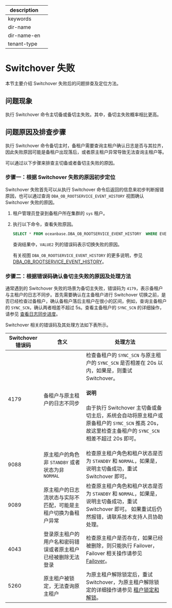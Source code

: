 |description||
|---|---|
|keywords||
|dir-name||
|dir-name-en||
|tenant-type||

# Switchover 失败

本节主要介绍 Switchover 失败后的问题排查及定位方法。

## 问题现象

执行 Switchover 命令主切备或备切主失败。其中，备切主失败概率相比更高。

## 问题原因及排查步骤

执行 Switchover 命令备切主时，备租户需要查询主租户确认日志是否与其拉齐，因此失败原因可能是备租户出现落后，或者原主租户异常导致无法查询主租户等。

可以通过以下步骤来排查主切备或者备切主失败的原因。

### 步骤一：根据 Switchover 失败的原因初步定位

Switchover 失败首先可以从执行 Switchover 命令后返回的信息来初步判断报错原因，也可以通过查询 `DBA_OB_ROOTSERVICE_EVENT_HISTORY` 视图确认 Switchover 失败的原因。

1. 租户管理员登录到备租户所在集群的 `sys` 租户。

2. 执行以下命令，查看失败原因。

   ```sql
   SELECT * FROM oceanbase.DBA_OB_ROOTSERVICE_EVENT_HISTORY  WHERE EVENT LIKE "%switchover to%" ORDER BY TIMESTAMP;
   ```

   查询结果中，`VALUE2` 列的错误码表示切换失败的原因。

   有关视图 `DBA_OB_ROOTSERVICE_EVENT_HISTORY` 的更多说明，参见 [DBA_OB_ROOTSERVICE_EVENT_HISTORY](../../../700.reference/700.system-views/300.system-view-of-sys-tenant/200.dictionary-view-of-sys-tenant/21300.o-dba_ob_rootservice_event_history-of-sys-tenant.md)。 

### 步骤二：根据错误码确认备切主失败的原因及处理方法

通常遇到的 Switchover 失败的场景为备切主失败，错误码为 `4179`，表示备租户与主租户的日志不同步。首先需要确认在主备租户进行 Switchover 切换之前，是否已经检查过备租户，确认备租户落后主租户在很小的区间，例如，查询主备租户的 `SYNC_SCN`，确认两者相差不超过 5s。查看主备租户的 `SYNC_SCN` 的详细操作，请参见 [查看日志同步进度](../../400.high-availability/300.physical-standby-database-disaster-recovery/300.log-transport-service/400.view-the-log-synchronization-progress.md)。

Switchover 相关的错误码及其处理方法如下表所示。

| Switchover 错误码 | 含义                                                    | 处理方法                                                                                  |
|------------------|---------------------------------------------------------|-------------------------------------------------------------------------------------------|
| 4179              | 备租户与原主租户的日志不同步                              | 检查备租户的 `SYNC_SCN` 与原主租户的 `SYNC_SCN` 是否相差在 20s 以内，如果是，则重试 Switchover。<main id="notice" type='explain'><h4>说明</h4><p>由于执行 Switchover 主切备或备切主后，系统会自动将原主租户或原备租户的 <code>SYNC_SCN</code> 推高 20s，故这里检查主备租户的 <code>SYNC_SCN</code> 相差不超过 20s 即可。</p></main> |
| 9088              | 原主租户的角色非 `STANDBY` 或者状态为非 `NORMAL`          | 检查原主租户角色和租户状态是否为 `STANDBY` 和 `NORMAL`，如果是，说明主切备成功，重试 Switchover 即可。               |
| 9089              | 原主租户的日志流状态与实际不匹配，可能是主租户切换为备租户异常     | 检查原主租户角色和租户状态是否为 `STANDBY` 和 `NORMAL`，如果是，说明主切备成功，重试 Switchover 即可。 如果重试后仍然报错，请联系技术支持人员协助处理。         |
| 4043              | 登录原主租户的用户名和密码错误或者原主租户已经被删除无法登录 | 检查原主租户是否存在，如果已经被删除，则只能执行 Failover，Failover 相关操作请参见 [Failover](../../400.high-availability/300.physical-standby-database-disaster-recovery/600.role-switch/300.perform-failover.md)。         |
| 5260              | 原主租户被锁定，无法查询原主租户                           | 为原主租户解除锁定后，重试 Switchover，为原主租户解除锁定的详细操作请参见 [租户锁定和解锁](../../200.tenant-management/600.common-tenant-operations/1100.tenant-locking-and-unlocking.md)。           |